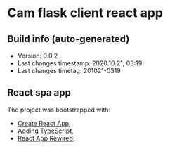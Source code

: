 # Cam flask client react app


## Build info (auto-generated)

- Version: 0.0.2
- Last changes timestamp: 2020.10.21, 03:19
- Last changes timetag: 201021-0319


## React spa app

The project was bootstrapped with:

- [Create React App](https://github.com/facebookincubator/create-react-app),
- [Adding TypeScript](https://create-react-app.dev/docs/adding-typescript/),
- [React App Rewired](https://github.com/timarney/react-app-rewired);


<!--
 @changed 2020.10.18, 20:48
-->
